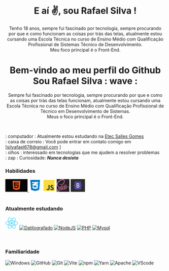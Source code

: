 <div align="center">
<h1 align="center"> E aí ✌️, sou Rafael Silva ! </h1>
<p>Tenho 18 anos, sempre fui fascinado por tecnologia, sempre procurando por que e como funcionam as coisas por trás das telas, atualmente estou cursando uma Escola Técnica no curso de Ensino Médio com Qualificação Profissional de Sistemas Técnico de Desenvolvimento.<br>Meu foco principal é o Front-End.</p>
<h1 align="center"> Bem-vindo ao meu perfil do Github Sou Rafael Silva : wave : </h1> 
<p>Sempre fui fascinado por tecnologia, sempre procurando por que e como as coisas por trás das telas funcionam, atualmente estou cursando uma Escola Técnica no curso de Ensino Médio com Qualificação Profissional de Técnico em Desenvolvimento de Sistemas.<br>Meus o foco principal é o Front-End.</p>
</div>
<br>


: computador : Atualmente estou estudando na [ Etec Salles Gomes ](https://www.cps.sp.gov.br/etecs/etec-salles-gomes/) <br>
: caixa de correio : 	 Você pode entrar em contato comigo em [silvafael678@gmail.com ]<br>
: olhos : interessado em tecnologias que me ajudem a resolver problemas <br>
: zap : Curiosidade: ***Nunca desista*** <br>

<h3>Habilidades</h3>
<a href="https://developer.mozilla.org/en-US/docs/Glossary/HTML5" target="_blank" rel="noreferrer"><img src="src/icons/skills/html-5.png " " width="70" height="40" alt="HTML5" />
<a href="https://developer.mozilla.org/pt-BR/docs/Web/CSS" target="_blank" rel="noreferrer"><img src="src/icons/skills/css-3.png " width="40" height="40" alt="Css" /></a>
<a href="https://developer.mozilla.org/en-US/docs/Web/JavaScript" target="_blank" rel="noreferrer"><img src="src/icons/skills/js.png " width="40" height="40" alt="Javascript" /></a>
<a href="https://sass-lang.com/" target="_blank" rel="noreferrer"><img src="src/icons/skills/sass.png" width="40" height=" 40" alt="Sass" /></a>
<a href="https://getbootstrap.com/" target="_blank" rel="noreferrer"><img src="src/icons/skills/bootstrap.png" width="45" height="40" alt="Bootstrap" /></a>
<br>
<br>
<h3>Atualmente estudando</h3>
<a href="https://reactjs.org/" target="_blank" rel="noreferrer"><img src="src/icons/skills/react.svg" width="40" height="40" alt="Reagir" /></a>
<a href="https://www.typescriptlang.org/" rel="nofollow"><img src="src/icons/currentlyStudying/typescript.svg" width="40" height="40" alt=" Datilografado"></a>
<a href="https://nodejs.org/en/" rel="nofollow"><img src="src/icons/currentlyStudying/nodejs.svg" width="40" height="40" alt=" NodeJS"></a>
<a href="https://www.php.net/" rel="nofollow"><img src="src/icons/currentlyStudying/php.svg" width="40" height="40" alt=" PHP"></a>
<a href="https://www.mysql.com" rel="nofollow"><img src="src/icons/currentlyStudying/mysql.svg" width="40" height="40" alt="Mysql "></a>
<br>
<br>
<br>
<h3>Familiaridade</h3>
<img src="src/icons/familiarity/windows.svg" width="40" height="40" alt="Windows">
<img src="src/icons/familiarity/github.svg" width="40" height="40" alt="GitHub">
<img src="src/icons/familiarity/git.svg" width="40" height="40" alt="Git">
<img src="src/icons/familiarity/vitejs.svg" width="40" height="40" alt="Vite">
<img src="src/icons/familiarity/npm.svg" width="40" height="40" alt="npm">
<img src="src/icons/familiarity/yarn.svg" width="40" height="40" alt="Yarn">
<img src="src/icons/familiarity/apache.svg" width="40" height="40" alt="Apache">
<img src="src/icons/familiarity/vscode.svg" width="40" height="40" alt="VScode">
</div>
</main>
